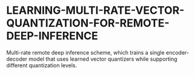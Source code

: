 # LEARNING-MULTI-RATE-VECTOR-QUANTIZATION-FOR-REMOTE-DEEP-INFERENCE
Multi-rate remote deep inference scheme, which trains a single encoder-decoder model that uses learned vector quantizers while supporting different quantization levels.
